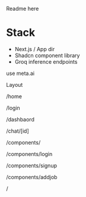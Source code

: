 Readme here


# Stack
- Next.js / App dir
- Shadcn component library
- Groq inference endpoints


use meta.ai


Layout

/home

/login

/dashbaord

/chat/[id]

/components/

/components/login

/components/signup

/components/addjob

/
